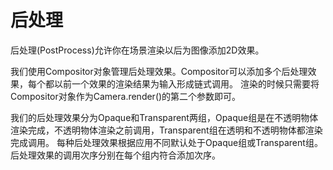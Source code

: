 # 后处理

后处理(PostProcess)允许你在场景渲染以后为图像添加2D效果。

我们使用Compositor对象管理后处理效果。Compositor可以添加多个后处理效果，每个都以前一个效果的渲染结果为输入形成链式调用。
渲染的时候只需要将Compositor对象作为Camera.render()的第二个参数即可。

我们的后处理效果分为Opaque和Transparent两组，Opaque组是在不透明物体渲染完成，不透明物体渲染之前调用，Transparent组在透明和不透明物体都渲染完成调用。
每种后处理效果根据应用不同默认处于Opaque组或Transparent组。后处理效果的调用次序分别在每个组内符合添加次序。

